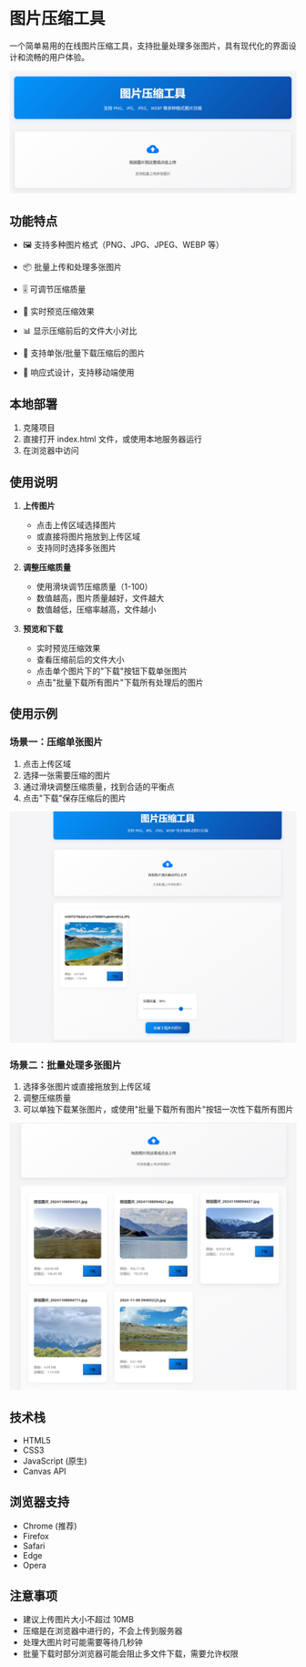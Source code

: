 # 图片压缩工具

一个简单易用的在线图片压缩工具，支持批量处理多张图片，具有现代化的界面设计和流畅的用户体验。

![主页](./imgs/主页.png)

## 功能特点

- 🖼️ 支持多种图片格式（PNG、JPG、JPEG、WEBP 等）
- 📦 批量上传和处理多张图片
- 🎚️ 可调节压缩质量

- 👀 实时预览压缩效果
- 📊 显示压缩前后的文件大小对比
- 💾 支持单张/批量下载压缩后的图片
- 📱 响应式设计，支持移动端使用 

## 本地部署
1. 克隆项目 
2. 直接打开 index.html 文件，或使用本地服务器运行
3. 在浏览器中访问

## 使用说明

1. **上传图片**
   - 点击上传区域选择图片
   - 或直接将图片拖放到上传区域
   - 支持同时选择多张图片


2. **调整压缩质量**
   - 使用滑块调节压缩质量（1-100）
   - 数值越高，图片质量越好，文件越大
   - 数值越低，压缩率越高，文件越小

3. **预览和下载**
   - 实时预览压缩效果
   - 查看压缩前后的文件大小
   - 点击单个图片下的"下载"按钮下载单张图片
   - 点击"批量下载所有图片"下载所有处理后的图片

## 使用示例

### 场景一：压缩单张图片
1. 点击上传区域
2. 选择一张需要压缩的图片
3. 通过滑块调整压缩质量，找到合适的平衡点
4. 点击"下载"保存压缩后的图片

![压缩单张图片](./imgs/单张.png)

### 场景二：批量处理多张图片
1. 选择多张图片或直接拖放到上传区域
2. 调整压缩质量
3. 可以单独下载某张图片，或使用"批量下载所有图片"按钮一次性下载所有图片

![批量处理多张图片](./imgs/多张.png)

## 技术栈

- HTML5
- CSS3
- JavaScript (原生)
- Canvas API

## 浏览器支持

- Chrome (推荐)
- Firefox
- Safari
- Edge
- Opera

## 注意事项

- 建议上传图片大小不超过 10MB
- 压缩是在浏览器中进行的，不会上传到服务器
- 处理大图片时可能需要等待几秒钟
- 批量下载时部分浏览器可能会阻止多文件下载，需要允许权限
